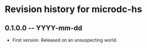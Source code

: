 # Revision history for microdc-hs

## 0.1.0.0 -- YYYY-mm-dd

* First version. Released on an unsuspecting world.
